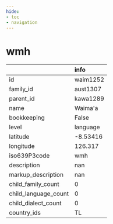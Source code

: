 ```yaml
---
hide:
- toc
- navigation
---
```

# wmh
|                      | info     |
|:---------------------|:---------|
| id                   | waim1252 |
| family_id            | aust1307 |
| parent_id            | kawa1289 |
| name                 | Waima'a  |
| bookkeeping          | False    |
| level                | language |
| latitude             | -8.53416 |
| longitude            | 126.317  |
| iso639P3code         | wmh      |
| description          | nan      |
| markup_description   | nan      |
| child_family_count   | 0        |
| child_language_count | 0        |
| child_dialect_count  | 0        |
| country_ids          | TL       |